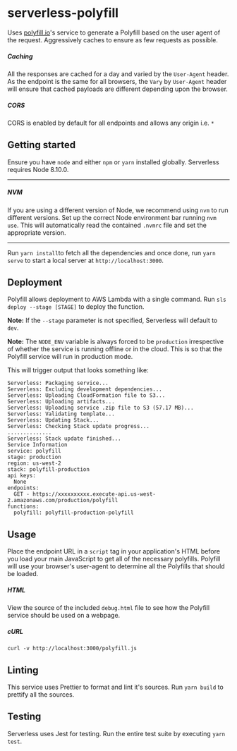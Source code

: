# serverless-polyfill

Uses [polyfill.io](https://polyfill.io/v2/docs/)'s service to generate a Polyfill based on the user agent of the request. Aggressively caches to ensure as few requests as possible.

##### Caching

All the responses are cached for a day and varied by the `User-Agent` header. As the endpoint is the same for all browsers, the `Vary` by `User-Agent` header will ensure that cached payloads are different depending upon the browser.

##### CORS

CORS is enabled by default for all endpoints and allows any origin i.e. `*`

## Getting started

Ensure you have `node` and either `npm` or `yarn` installed globally. Serverless requires Node 8.10.0.

---

##### NVM

If you are using a different version of Node, we recommend using `nvm` to run different versions. Set up the correct Node environment bar running `nvm use`. This will automatically read the contained `.nvmrc` file and set the appropriate version.

---

Run `yarn install`to fetch all  the dependencies and once done, run `yarn serve` to start a local server at `http://localhost:3000`. 

## Deployment

Polyfill allows deployment to AWS Lambda with a single command. Run `sls deploy --stage [STAGE]` to deploy the function. 

**Note:** If the `--stage` parameter is not specified, Serverless will default to `dev`.

**Note:** The `NODE_ENV` variable is always forced to be `production` irrespective of whether the service is running offline or in the cloud. This is so that the Polyfill service will run in production mode. 

This will trigger output that looks something like:

```
Serverless: Packaging service...
Serverless: Excluding development dependencies...
Serverless: Uploading CloudFormation file to S3...
Serverless: Uploading artifacts...
Serverless: Uploading service .zip file to S3 (57.17 MB)...
Serverless: Validating template...
Serverless: Updating Stack...
Serverless: Checking Stack update progress...
..............
Serverless: Stack update finished...
Service Information
service: polyfill
stage: production
region: us-west-2
stack: polyfill-production
api keys:
  None
endpoints:
  GET - https://xxxxxxxxxx.execute-api.us-west-2.amazonaws.com/production/polyfill
functions:
  polyfill: polyfill-production-polyfill
```

## Usage

Place the endpoint URL in a `script` tag in your application's HTML before you load your main JavaScript to get all of the necessary polyfills. Polyfill will use your browser's user-agent to determine all the Polyfills that should be loaded.

##### HTML

View the source of the included `debug.html` file to see how the Polyfill service should be used on a webpage.

##### cURL

```shell
curl -v http://localhost:3000/polyfill.js
```

## Linting

This service uses Prettier to format and lint it's sources. Run `yarn build` to prettify all the sources.

## Testing

Serverless uses Jest for testing. Run the entire test suite by executing `yarn test`. 